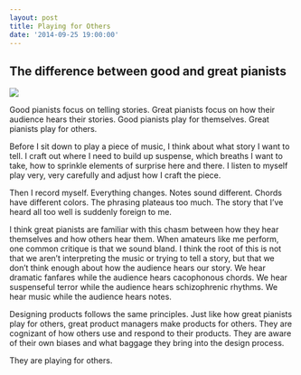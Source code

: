```yaml
---
layout: post
title: Playing for Others
date: '2014-09-25 19:00:00'
---
```


## The difference between good and great pianists

![](/content/images/2015/05/oldpiano.jpeg)

Good pianists focus on telling stories. Great pianists focus on how their audience hears their stories. Good pianists play for themselves. Great pianists play for others.

Before I sit down to play a piece of music, I think about what story I want to tell. I craft out where I need to build up suspense, which breaths I want to take, how to sprinkle elements of surprise here and there. I listen to myself play very, very carefully and adjust how I craft the piece.

Then I record myself. Everything changes. Notes sound different. Chords have different colors. The phrasing plateaus too much. The story that I’ve heard all too well is suddenly foreign to me.

I think great pianists are familiar with this chasm between how they hear themselves and how others hear them. When amateurs like me perform, one common critique is that we sound bland. I think the root of this is not that we aren’t interpreting the music or trying to tell a story, but that we don’t think enough about how the audience hears our story. We hear dramatic fanfares while the audience hears cacophonous chords. We hear suspenseful terror while the audience hears schizophrenic rhythms. We hear music while the audience hears notes.

Designing products follows the same principles. Just like how great pianists play for others, great product managers make products for others. They are cognizant of how others use and respond to their products. They are aware of their own biases and what baggage they bring into the design process.

They are playing for others.